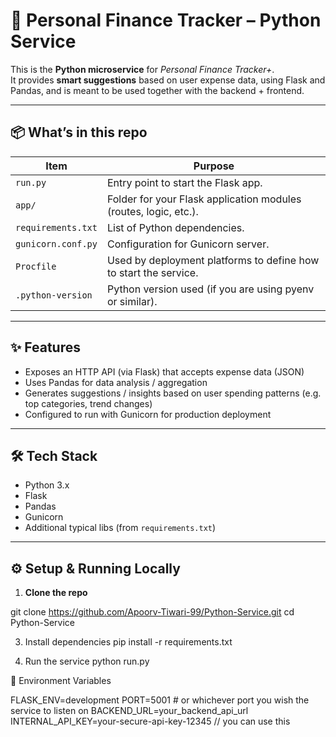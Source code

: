 # 🐍 Personal Finance Tracker – Python Service

This is the **Python microservice** for *Personal Finance Tracker+*.  
It provides **smart suggestions** based on user expense data, using Flask and Pandas, and is meant to be used together with the backend + frontend.

---

## 📦 What’s in this repo

| Item | Purpose |
|---|---|
| `run.py` | Entry point to start the Flask app. |
| `app/` | Folder for your Flask application modules (routes, logic, etc.). |
| `requirements.txt` | List of Python dependencies. |
| `gunicorn.conf.py` | Configuration for Gunicorn server. |
| `Procfile` | Used by deployment platforms to define how to start the service. |
| `.python-version` | Python version used (if you are using pyenv or similar). |

---

## ✨ Features

- Exposes an HTTP API (via Flask) that accepts expense data (JSON)  
- Uses Pandas for data analysis / aggregation  
- Generates suggestions / insights based on user spending patterns (e.g. top categories, trend changes)  
- Configured to run with Gunicorn for production deployment

---

## 🛠️ Tech Stack

- Python 3.x  
- Flask  
- Pandas  
- Gunicorn  
- Additional typical libs (from `requirements.txt`)  

---

## ⚙️ Setup & Running Locally

1. **Clone the repo**
   
  git clone https://github.com/Apoorv-Tiwari-99/Python-Service.git
  cd Python-Service
  
3.  Install dependencies
   pip install -r requirements.txt

4. Run the service
   python run.py

 🔑 Environment Variables
 
FLASK_ENV=development
PORT=5001                 # or whichever port you wish the service to listen on
BACKEND_URL=your_backend_api_url 
INTERNAL_API_KEY=your-secure-api-key-12345  // you can use this 

